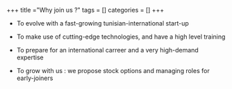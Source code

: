+++
title ="Why join us ?"
tags = []
categories = []
+++
- To evolve with a fast-growing tunisian-international start-up

- To make use of cutting-edge technologies, and have a high level training

- To prepare for an international carreer and a very high-demand expertise

- To grow with us : we propose stock options and managing roles for early-joiners